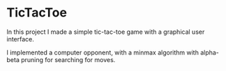 # TicTacToe

In this project I made a simple tic-tac-toe game with a graphical user interface.

I implemented a computer opponent, with a minmax algorithm with alpha-beta pruning for searching for moves.
